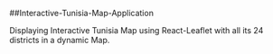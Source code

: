 
##Interactive-Tunisia-Map-Application

Displaying Interactive Tunisia Map using React-Leaflet with all its 24 districts in a dynamic Map.
